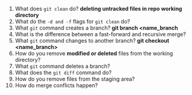 1. What does `git clean` do? **deleting untracked files in repo working directory**
2. What do the `-d and -f` flags for `git clean` do? 
3. What `git` command creates a branch? **git branch <name_branch**
4. What is the difference between a fast-forward and recursive merge? 
5. What `git` command changes to another branch? **git checkout <name_branch>**
6. How do you remove **modified or deleted** files from the working directory? 
7. What `git` command deletes a branch? 
8. What does the `git diff` command do?
9. How do you remove files from the staging area? 
10. How do merge conflicts happen?